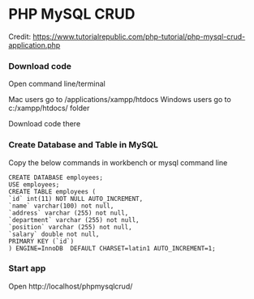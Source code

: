 # PHP MySQL CRUD

Credit: https://www.tutorialrepublic.com/php-tutorial/php-mysql-crud-application.php

### Download code

Open command line/terminal

Mac users go to /applications/xampp/htdocs
Windows users go to c:/xampp/htdocs/ folder

Download code there

### Create Database and Table in MySQL

Copy the below commands in workbench or mysql command line

```
CREATE DATABASE employees;
USE employees;
CREATE TABLE employees (
`id` int(11) NOT NULL AUTO_INCREMENT,
`name` varchar(100) not null,
`address` varchar (255) not null,
`department` varchar (255) not null,
`position` varchar (255) not null,
`salary` double not null,
PRIMARY KEY (`id`)
) ENGINE=InnoDB  DEFAULT CHARSET=latin1 AUTO_INCREMENT=1;
```

### Start app

Open http://localhost/phpmysqlcrud/
